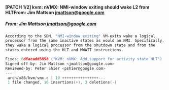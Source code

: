 #### [PATCH 1/2] kvm: nVMX: NMI-window exiting should wake L2 from HLTFrom: Jim Mattson <jmattson@google.com>
##### From: Jim Mattson <jmattson@google.com>

```c
According to the SDM, "NMI-window exiting" VM-exits wake a logical
processor from the same inactive states as would an NMI. Specifically,
they wake a logical processor from the shutdown state and from the
states entered using the HLT and MWAIT instructions.

Fixes: 6dfacadd5858 ("KVM: nVMX: Add support for activity state HLT")
Signed-off-by: Jim Mattson <jmattson@google.com>
Reviewed-by: Peter Shier <pshier@google.com>
---
 arch/x86/kvm/vmx.c | 19 ++++++++++++++++---
 1 file changed, 16 insertions(+), 3 deletions(-)

```
